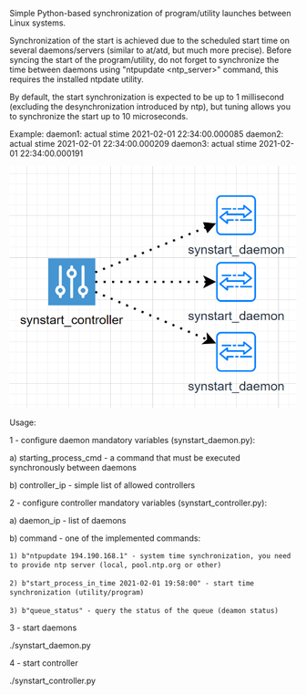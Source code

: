 Simple Python-based synchronization of program/utility launches between Linux systems.

Synchronization of the start is achieved due to the scheduled start time on several daemons/servers (similar to at/atd, but much more precise). Before syncing the start of the program/utility, do not forget to synchronize the time between daemons using "ntpupdate <ntp_server>" command, this requires the installed ntpdate utility.

By default, the start synchronization is expected to be up to 1 millisecond (excluding the desynchronization introduced by ntp), but tuning allows you to synchronize the start up to 10 microseconds.

Example:
 daemon1: actual stime 2021-02-01 22:34:00.000085
 daemon2: actual stime 2021-02-01 22:34:00.000209
 daemon3: actual stime 2021-02-01 22:34:00.000191

![alt text](https://raw.githubusercontent.com/w3ril/synstart/main/synstart.png)

Usage:

1 - configure daemon mandatory variables (synstart_daemon.py):
   
   a) starting_process_cmd - a command that must be executed synchronously between daemons
   
   b) controller_ip - simple list of allowed controllers
   
2 - configure controller mandatory variables (synstart_controller.py):

  a) daemon_ip - list of daemons
  
  b) command - one of the implemented commands:
  
    1) b"ntpupdate 194.190.168.1" - system time synchronization, you need to provide ntp server (local, pool.ntp.org or other)
    
    2) b"start_process_in_time 2021-02-01 19:58:00" - start time synchronization (utility/program)
    
    3) b"queue_status" - query the status of the queue (deamon status)
    
3 - start daemons

   ./synstart_daemon.py
  
4 - start controller

   ./synstart_controller.py
  
